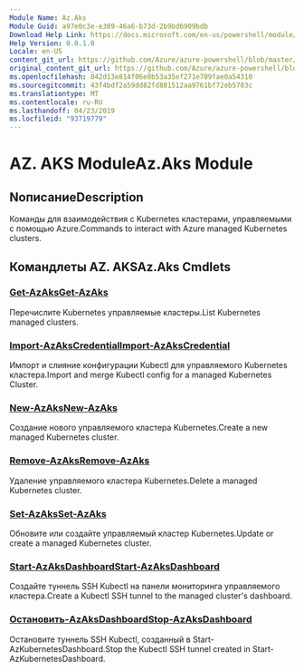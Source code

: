 ```yaml
---
Module Name: Az.Aks
Module Guid: a97e0c3e-e389-46a6-b73d-2b9bd6909bdb
Download Help Link: https://docs.microsoft.com/en-us/powershell/module/az.aks
Help Version: 0.0.1.0
Locale: en-US
content_git_url: https://github.com/Azure/azure-powershell/blob/master/src/Aks/Aks/help/Az.Aks.md
original_content_git_url: https://github.com/Azure/azure-powershell/blob/master/src/Aks/Aks/help/Az.Aks.md
ms.openlocfilehash: 842d13e814f06e8b53a35ef271e709fae0a54310
ms.sourcegitcommit: 43f4bdf2a59dd82fd881512aa9761bf72eb5703c
ms.translationtype: MT
ms.contentlocale: ru-RU
ms.lasthandoff: 04/23/2019
ms.locfileid: "93719779"
---
```

# <span data-ttu-id="7b6ea-101">AZ. AKS Module</span><span class="sxs-lookup"><span data-stu-id="7b6ea-101">Az.Aks Module</span></span>
## <span data-ttu-id="7b6ea-102">Nописание</span><span class="sxs-lookup"><span data-stu-id="7b6ea-102">Description</span></span>
<span data-ttu-id="7b6ea-103">Команды для взаимодействия с Kubernetes кластерами, управляемыми с помощью Azure.</span><span class="sxs-lookup"><span data-stu-id="7b6ea-103">Commands to interact with Azure managed Kubernetes clusters.</span></span>

## <span data-ttu-id="7b6ea-104">Командлеты AZ. AKS</span><span class="sxs-lookup"><span data-stu-id="7b6ea-104">Az.Aks Cmdlets</span></span>
### [<span data-ttu-id="7b6ea-105">Get-AzAks</span><span class="sxs-lookup"><span data-stu-id="7b6ea-105">Get-AzAks</span></span>](Get-AzAks.md)
<span data-ttu-id="7b6ea-106">Перечислите Kubernetes управляемые кластеры.</span><span class="sxs-lookup"><span data-stu-id="7b6ea-106">List Kubernetes managed clusters.</span></span>

### [<span data-ttu-id="7b6ea-107">Import-AzAksCredential</span><span class="sxs-lookup"><span data-stu-id="7b6ea-107">Import-AzAksCredential</span></span>](Import-AzAksCredential.md)
<span data-ttu-id="7b6ea-108">Импорт и слияние конфигурации Kubectl для управляемого Kubernetes кластера.</span><span class="sxs-lookup"><span data-stu-id="7b6ea-108">Import and merge Kubectl config for a managed Kubernetes Cluster.</span></span>

### [<span data-ttu-id="7b6ea-109">New-AzAks</span><span class="sxs-lookup"><span data-stu-id="7b6ea-109">New-AzAks</span></span>](New-AzAks.md)
<span data-ttu-id="7b6ea-110">Создание нового управляемого кластера Kubernetes.</span><span class="sxs-lookup"><span data-stu-id="7b6ea-110">Create a new managed Kubernetes cluster.</span></span>

### [<span data-ttu-id="7b6ea-111">Remove-AzAks</span><span class="sxs-lookup"><span data-stu-id="7b6ea-111">Remove-AzAks</span></span>](Remove-AzAks.md)
<span data-ttu-id="7b6ea-112">Удаление управляемого кластера Kubernetes.</span><span class="sxs-lookup"><span data-stu-id="7b6ea-112">Delete a managed Kubernetes cluster.</span></span>

### [<span data-ttu-id="7b6ea-113">Set-AzAks</span><span class="sxs-lookup"><span data-stu-id="7b6ea-113">Set-AzAks</span></span>](Set-AzAks.md)
<span data-ttu-id="7b6ea-114">Обновите или создайте управляемый кластер Kubernetes.</span><span class="sxs-lookup"><span data-stu-id="7b6ea-114">Update or create a managed Kubernetes cluster.</span></span>

### [<span data-ttu-id="7b6ea-115">Start-AzAksDashboard</span><span class="sxs-lookup"><span data-stu-id="7b6ea-115">Start-AzAksDashboard</span></span>](Start-AzAksDashboard.md)
<span data-ttu-id="7b6ea-116">Создайте туннель SSH Kubectl на панели мониторинга управляемого кластера.</span><span class="sxs-lookup"><span data-stu-id="7b6ea-116">Create a Kubectl SSH tunnel to the managed cluster's dashboard.</span></span>

### [<span data-ttu-id="7b6ea-117">Остановить-AzAksDashboard</span><span class="sxs-lookup"><span data-stu-id="7b6ea-117">Stop-AzAksDashboard</span></span>](Stop-AzAksDashboard.md)
<span data-ttu-id="7b6ea-118">Остановите туннель SSH Kubectl, созданный в Start-AzKubernetesDashboard.</span><span class="sxs-lookup"><span data-stu-id="7b6ea-118">Stop the Kubectl SSH tunnel created in Start-AzKubernetesDashboard.</span></span>

